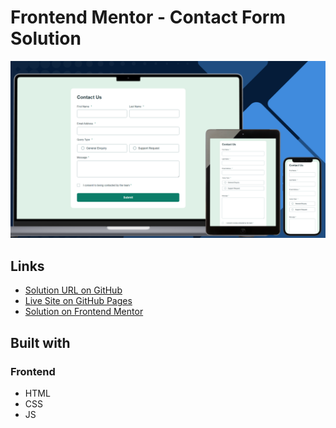 # Frontend Mentor - Contact Form Solution

![Design preview for the Contact form challenge](./design/preview.png)

## Links

- [Solution URL on GitHub](https://github.com/TetianaAleks/fm-solutions-hub/tree/main/27-contact-form)
- [Live Site on GitHub Pages](https://tetianaaleks.github.io/fm-solutions-hub/27-contact-form/)
- [Solution on Frontend Mentor]() 

## Built with

### Frontend

- HTML
- CSS
- JS